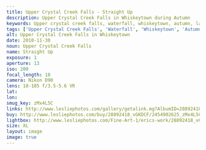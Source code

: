 ```yaml
---
title: Upper Crystal Creek Falls - Straight Up
description: Upper Crystal Creek Falls in Whiskeytown during Autumn
keywords: Upper crystal creek falls, waterfall, whiskeytown, autumn, landscape
tags: ['Upper Crystal Creek Falls', 'Waterfall', 'Whiskeytown', 'Autumn', 'Landscape']
alt: Upper Crystal Creek Falls in Whiskeytown
date: 2010-11-30
noun: Upper Crystal Creek Falls
name: Straight Up
exposure: 1
aperture: 13
iso: 200
focal_length: 18
camera: Nikon D90
lens: 18-105 f/3.5-5.6 VR
lat: 
lon: 
smug_key: zMx4L5C
links: http://www.lesliephotos.com/gallery/getalink.mg?AlbumID=28892418&AlbumKey=vGKDCF&ImageID=2454902625&ImageKey=zMx4L5C&how=forum&Page=1
buy: http://www.lesliephotos.com/buy/28892418_vGKDCF/2454902625_zMx4L5C/
lightbox: http://www.lesliephotos.com/Fine-Art-1/erics-work/28892418_vGKDCF#!i=2454902625&k=zMx4L5C&lb=1&s=A
size: XL
layout: image
image: true
---
```

